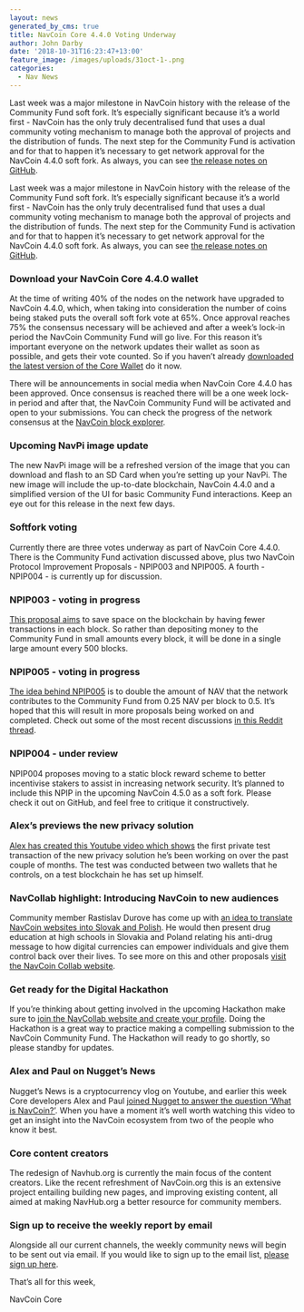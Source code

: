 ```yaml
---
layout: news
generated_by_cms: true
title: NavCoin Core 4.4.0 Voting Underway
author: John Darby
date: '2018-10-31T16:23:47+13:00'
feature_image: /images/uploads/31oct-1-.png
categories:
  - Nav News
---
```

Last week was a major milestone in NavCoin history with the release of the Community Fund soft fork. It’s especially significant because it’s a world first - NavCoin has the only truly decentralised fund that uses a dual community voting mechanism to manage both the approval of projects and the distribution of funds. The next step for the Community Fund is activation and for that to happen it’s necessary to get network approval for the NavCoin 4.4.0 soft fork. As always, you can see [the release notes on GitHub](https://github.com/NAVCoin/navcoin-core/releases/tag/4.4.0).

Last week was a major milestone in NavCoin history with the release of the Community Fund soft fork. It’s especially significant because it’s a world first - NavCoin has the only truly decentralised fund that uses a dual community voting mechanism to manage both the approval of projects and the distribution of funds. The next step for the Community Fund is activation and for that to happen it’s necessary to get network approval for the NavCoin 4.4.0 soft fork. As always, you can see [the release notes on GitHub](https://github.com/NAVCoin/navcoin-core/releases/tag/4.4.0).

### Download your NavCoin Core 4.4.0 wallet

At the time of writing 40% of the nodes on the network have upgraded to NavCoin 4.4.0, which, when taking into consideration the number of coins being staked puts the overall soft fork vote at 65%. Once approval reaches 75% the consensus necessary will be achieved and after a week’s lock-in period the NavCoin Community Fund will go live. For this reason it’s important everyone on the network updates their wallet as soon as possible, and gets their vote counted. So if you haven’t already [downloaded the latest version of the Core Wallet](https://navcoin.org/wallets/) do it now.

There will be announcements in social media when NavCoin Core 4.4.0 has been approved. Once consensus is reached there will be a one week lock-in period and after that, the NavCoin Community Fund will be activated and open to your submissions. You can check the progress of the network consensus at the [NavCoin block explorer](https://www.navexplorer.com/soft-forks).

### Upcoming NavPi image update

The new NavPi image will be a refreshed version of the image that you can download and flash to an SD Card when you’re setting up your NavPi. The new image will include the up-to-date blockchain, NavCoin 4.4.0 and a simplified version of the UI for basic Community Fund interactions. Keep an eye out for this release in the next few days.

### Softfork voting

Currently there are three votes underway as part of NavCoin Core 4.4.0. There is the Community Fund activation discussed above, plus two NavCoin Protocol Improvement Proposals - NPIP003 and NPIP005. A fourth - NPIP004 - is currently up for discussion.

### NPIP003 - voting in progress

[This proposal aims](https://github.com/NAVCoin/npips/blob/master/npip-0003.mediawiki) to save space on the blockchain by having fewer transactions in each block. So rather than depositing money to the Community Fund in small amounts every block, it will be done in a single large amount every 500 blocks. 

### NPIP005 - voting in progress

[The idea behind NPIP005](https://github.com/NAVCoin/npips/blob/master/npip-0005.mediawiki) is to double the amount of NAV that the network contributes to the Community Fund from 0.25 NAV per block to 0.5. It’s hoped that this will result in more proposals being worked on and completed. Check out some of the most recent discussions [in this Reddit thread](https://www.reddit.com/r/NavCoin/comments/9s91j6/version_bit_16_signals_an_increase_to_the_cf?sort=confidence).

### NPIP004 - under review

NPIP004 proposes moving to a static block reward scheme to better incentivise stakers to assist in increasing network security. It’s planned to include this NPIP in the upcoming NavCoin 4.5.0 as a soft fork. Please check it out on GitHub, and feel free to critique it constructively.

### Alex’s previews the new privacy solution

[Alex has created this Youtube video which shows](https://youtu.be/RW61pi_Gk9U) the first private test transaction of the new privacy solution he’s been working on over the past couple of months. The test was conducted between two wallets that he controls, on a test blockchain he has set up himself.

### NavCollab highlight: Introducing NavCoin to new audiences

Community member Rastislav Durove has come up with [an idea to translate NavCoin websites into Slovak and Polish](https://collab.navcoin.org/s/introduce-navcoin-new-audiences/). He would then present drug education at high schools in Slovakia and Poland relating his anti-drug message to how digital currencies can empower individuals and give them control back over their lives. To see more on this and other proposals [visit the NavCoin Collab website](https://collab.navcoin.org).

### Get ready for the Digital Hackathon

If you’re thinking about getting involved in the upcoming Hackathon make sure to [join the NavCollab website and create your profile](https://collab.navcoin.org). Doing the Hackathon is a great way to practice making a compelling submission to the NavCoin Community Fund. The Hackathon will ready to go shortly, so please standby for updates.

### Alex and Paul on Nugget’s News

Nugget’s News is a cryptocurrency vlog on Youtube, and earlier this week Core developers Alex and Paul [joined Nugget to answer the question ‘What is NavCoin?’](https://www.youtube.com/watch?v=XwyxQjBTqIs&feature=youtu.be).
When you have a moment it’s well worth watching this video to get an insight into the NavCoin ecosystem from two of the people who know it best.

### Core content creators

The redesign of Navhub.org is currently the main focus of the content creators. Like the recent refreshment of NavCoin.org this is an extensive project entailing building new pages, and improving existing content, all aimed at making NavHub.org a better resource for community members. 

### Sign up to receive the weekly report by email

Alongside all our current channels, the weekly community news will begin to be sent out via email. If you would like to sign up to the email list, [please sign up here](http://eepurl.com/cGq92z).

That’s all for this week,

NavCoin Core
